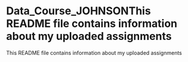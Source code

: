# Data_Course_JOHNSONThis README file contains information about my uploaded assignments
This README file contains information about my uploaded assignments
